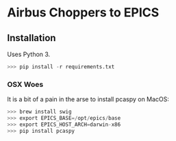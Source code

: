 # Airbus Choppers to EPICS

## Installation
Uses Python 3.

```python
>>> pip install -r requirements.txt
```

### OSX Woes

It is a bit of a pain in the arse to install pcaspy on MacOS:
```python
>>> brew install swig
>>> export EPICS_BASE=/opt/epics/base
>>> export EPICS_HOST_ARCH=darwin-x86
>>> pip install pcaspy
```
